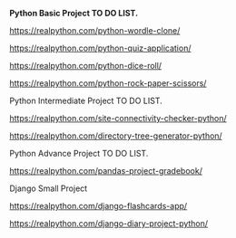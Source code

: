 **Python Basic Project TO DO LIST.**

https://realpython.com/python-wordle-clone/

https://realpython.com/python-quiz-application/

https://realpython.com/python-dice-roll/

https://realpython.com/python-rock-paper-scissors/

Python Intermediate Project TO DO LIST.

https://realpython.com/site-connectivity-checker-python/

https://realpython.com/directory-tree-generator-python/



Python Advance Project TO DO LIST.

https://realpython.com/pandas-project-gradebook/


Django Small Project

https://realpython.com/django-flashcards-app/

https://realpython.com/django-diary-project-python/
